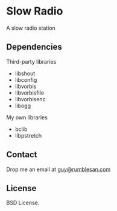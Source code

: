 # Slow Radio

A slow radio station


## Dependencies

Third-party libraries
* libshout
* libconfig
* libvorbis
* libvorbisfile
* libvorbisenc
* libogg

My own libraries
* bclib
* libpstretch


## Contact

Drop me an email at guy@rumblesan.com


## License

BSD License.

